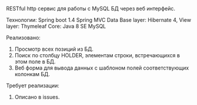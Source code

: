 RESTful http сервис для работы с MySQL БД через веб интерфейс.

Технологии:
Spring boot 1.4
Spring MVC 
Data Base layer: Hibernate 4, 
View layer: Thymeleaf
Core: Java 8 SE
MySQL

Реализовано:
1. Просмотр всех позиций из БД.
2. Поиск по столбцу HOLDER, элементам строки, встречающихся в этом поле в БД.
3. Веб форма для вывода данных с шаблоном полей соответствующих колонкам БД.

Требует реализации:

1. Описано в issues.
